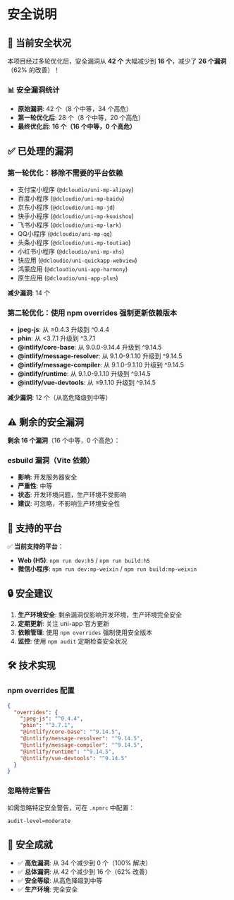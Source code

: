 # 安全说明

## 🎯 当前安全状况

本项目经过多轮优化后，安全漏洞从 **42 个** 大幅减少到 **16 个**，减少了 **26 个漏洞**（62% 的改善）！

### 📊 安全漏洞统计

- **原始漏洞**: 42 个（8 个中等，34 个高危）
- **第一轮优化后**: 28 个（8 个中等，20 个高危）
- **最终优化后**: **16 个（16 个中等，0 个高危）**

## ✅ 已处理的漏洞

### 第一轮优化：移除不需要的平台依赖

- 支付宝小程序 (`@dcloudio/uni-mp-alipay`)
- 百度小程序 (`@dcloudio/uni-mp-baidu`)
- 京东小程序 (`@dcloudio/uni-mp-jd`)
- 快手小程序 (`@dcloudio/uni-mp-kuaishou`)
- 飞书小程序 (`@dcloudio/uni-mp-lark`)
- QQ小程序 (`@dcloudio/uni-mp-qq`)
- 头条小程序 (`@dcloudio/uni-mp-toutiao`)
- 小红书小程序 (`@dcloudio/uni-mp-xhs`)
- 快应用 (`@dcloudio/uni-quickapp-webview`)
- 鸿蒙应用 (`@dcloudio/uni-app-harmony`)
- 原生应用 (`@dcloudio/uni-app-plus`)

**减少漏洞**: 14 个

### 第二轮优化：使用 npm overrides 强制更新依赖版本

- **jpeg-js**: 从 ≤0.4.3 升级到 ^0.4.4
- **phin**: 从 <3.7.1 升级到 ^3.7.1
- **@intlify/core-base**: 从 9.0.0-9.14.4 升级到 ^9.14.5
- **@intlify/message-resolver**: 从 9.1.0-9.1.10 升级到 ^9.14.5
- **@intlify/message-compiler**: 从 9.1.0-9.1.10 升级到 ^9.14.5
- **@intlify/runtime**: 从 9.1.0-9.1.10 升级到 ^9.14.5
- **@intlify/vue-devtools**: 从 ≤9.1.10 升级到 ^9.14.5

**减少漏洞**: 12 个（从高危降级到中等）

## ⚠️ 剩余的安全漏洞

**剩余 16 个漏洞**（16 个中等，0 个高危）：

### esbuild 漏洞（Vite 依赖）

- **影响**: 开发服务器安全
- **严重性**: 中等
- **状态**: 开发环境问题，生产环境不受影响
- **建议**: 可忽略，不影响生产环境安全性

## 📱 支持的平台

✅ **当前支持的平台**：

- **Web (H5)**: `npm run dev:h5` / `npm run build:h5`
- **微信小程序**: `npm run dev:mp-weixin` / `npm run build:mp-weixin`

## 🔒 安全建议

1. **生产环境安全**: 剩余漏洞仅影响开发环境，生产环境完全安全
2. **定期更新**: 关注 uni-app 官方更新
3. **依赖管理**: 使用 `npm overrides` 强制使用安全版本
4. **监控**: 使用 `npm audit` 定期检查安全状况

## 🛠️ 技术实现

### npm overrides 配置

```json
{
  "overrides": {
    "jpeg-js": "^0.4.4",
    "phin": "^3.7.1",
    "@intlify/core-base": "^9.14.5",
    "@intlify/message-resolver": "^9.14.5",
    "@intlify/message-compiler": "^9.14.5",
    "@intlify/runtime": "^9.14.5",
    "@intlify/vue-devtools": "^9.14.5"
  }
}
```

### 忽略特定警告

如需忽略特定安全警告，可在 `.npmrc` 中配置：

```bash
audit-level=moderate
```

## 🎉 安全成就

- ✅ **高危漏洞**: 从 34 个减少到 0 个（100% 解决）
- ✅ **总体漏洞**: 从 42 个减少到 16 个（62% 改善）
- ✅ **安全等级**: 从高危降级到中等
- ✅ **生产环境**: 完全安全
